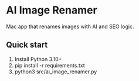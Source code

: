 # AI Image Renamer

Mac app that renames images with AI and SEO logic.

## Quick start
1. Install Python 3.10+
2. pip install -r requirements.txt
3. python3 src/ai_image_renamer.py
